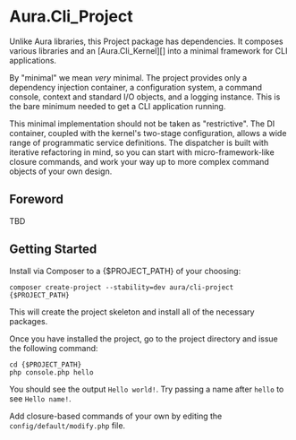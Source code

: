 # Aura.Cli_Project

Unlike Aura libraries, this Project package has dependencies. It composes
various libraries and an [Aura.Cli_Kernel][] into a minimal framework for
CLI applications.

By "minimal" we mean *very* minimal. The project provides only a dependency
injection container, a configuration system, a command console, context and standard I/O objects, and a logging instance. This is the bare minimum needed
to get a CLI application running.

This minimal implementation should not be taken as "restrictive". The DI
container, coupled with the kernel's two-stage configuration, allows a wide
range of programmatic service definitions. The dispatcher is built with
iterative refactoring in mind, so you can start with micro-framework-like
closure commands, and work your way up to more complex command objects of your
own design.

## Foreword

TBD

## Getting Started

Install via Composer to a {$PROJECT_PATH} of your choosing:

    composer create-project --stability=dev aura/cli-project {$PROJECT_PATH}
    
This will create the project skeleton and install all of the necessary
packages.

Once you have installed the project, go to the project directory and issue
the following command:

    cd {$PROJECT_PATH}
    php console.php hello

You should see the output `Hello world!`. Try passing a name after `hello` to
see `Hello name!`.

Add closure-based commands of your own by editing the `config/default/modify.php` file.
